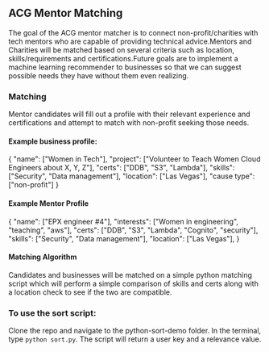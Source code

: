## ACG Mentor Matching
The goal of the ACG mentor matcher is to connect non-profit/charities with tech mentors who are capable of providing technical advice.Mentors and Charities will be matched based on several criteria such as location, skills/requirements and certifications.Future goals are to implement a machine learning recommender to businesses so that we can suggest possible needs they have without them even realizing.

### Matching
Mentor candidates will fill out a profile with their relevant experience and certifications and attempt to match with non-profit seeking those needs.

#### Example business profile:
{
"name": ["Women in Tech"],
"project": ["Volunteer to Teach Women Cloud Engineers about X, Y, Z"],
"certs": ["DDB", "S3", "Lambda"],
"skills": ["Security", "Data management"],
"location": ["Las Vegas"],
"cause type": ["non-profit"]
}

#### Example Mentor Profile
{
"name": ["EPX engineer #4"],
"interests": ["Women in engineering", "teaching", "aws"],
"certs": ["DDB", "S3", "Lambda", "Cognito", "security"],
"skills": ["Security", "Data management"],
"location": ["Las Vegas"],
}

#### Matching Algorithm
Candidates and businesses will be matched on a simple python matching script which will perform a simple comparison of skills and certs along with a location check to see if the two are compatible.

### To use the sort script:
Clone the repo and navigate to the python-sort-demo folder.
In the terminal, type ```python sort.py```.
The script will return a user key and a relevance value.
